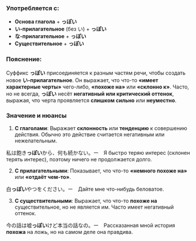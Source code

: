 ### Употребляется с:

- **Основа глагола** + **っぽい**
- **い-прилагательное** (без い) + **っぽい**
- **な-прилагательное** + **っぽい**
- **Существительное** + **っぽい**


### Пояснение:

Суффикс **っぽい** присоединяется к разным частям речи, чтобы создать новое **い-прилагательное**. Он выражает, что что-то **«имеет характерные черты»** чего-либо, **«похоже на»** или **«склонно к»**. Часто, но не всегда, **っぽい** несёт **негативный или критический оттенок**, выражая, что черта проявляется **слишком сильно** или **неуместно**.


### Значение и нюансы

1. **С глаголами**:
	Выражает **склонность** или **тенденцию** к совершению действия. Обычно это действие считается негативным или нежелательным.

私は飽き**っぽい**から、何も続かない。ー　Я быстро теряю интерес (склонен терять интерес), поэтому ничего не продолжается долго.

2. **С прилагательными**:
	Показывает, что что-то **«немного похоже на»** или **«отдаёт чем-то»**.

白**っぽい**やつをください。ー　Дайте мне что-нибудь беловатое.

3. **С существительными**:
	Выражает, что что-то **похоже на** существительное, но не является им. Часто имеет негативный оттенок.

今の話は嘘**っぽい**けど本当の話なの。ー　Рассказанная мной история **похожа** на ложь, но на самом деле она правдива.